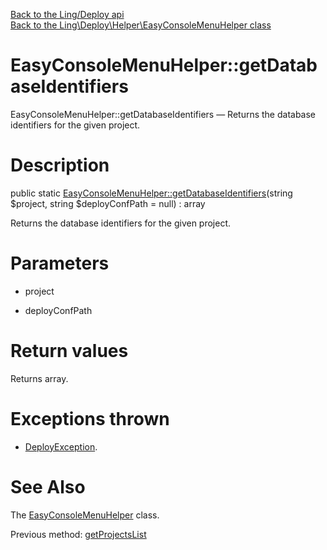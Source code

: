 [Back to the Ling/Deploy api](https://github.com/lingtalfi/Deploy/blob/master/doc/api/Ling/Deploy.md)<br>
[Back to the Ling\Deploy\Helper\EasyConsoleMenuHelper class](https://github.com/lingtalfi/Deploy/blob/master/doc/api/Ling/Deploy/Helper/EasyConsoleMenuHelper.md)


EasyConsoleMenuHelper::getDatabaseIdentifiers
================



EasyConsoleMenuHelper::getDatabaseIdentifiers — Returns the database identifiers for the given project.




Description
================


public static [EasyConsoleMenuHelper::getDatabaseIdentifiers](https://github.com/lingtalfi/Deploy/blob/master/doc/api/Ling/Deploy/Helper/EasyConsoleMenuHelper/getDatabaseIdentifiers.md)(string $project, string $deployConfPath = null) : array




Returns the database identifiers for the given project.




Parameters
================


- project

    

- deployConfPath

    


Return values
================

Returns array.


Exceptions thrown
================

- [DeployException](https://github.com/lingtalfi/Deploy/blob/master/doc/api/Ling/Deploy/Exception/DeployException.md).&nbsp;







See Also
================

The [EasyConsoleMenuHelper](https://github.com/lingtalfi/Deploy/blob/master/doc/api/Ling/Deploy/Helper/EasyConsoleMenuHelper.md) class.

Previous method: [getProjectsList](https://github.com/lingtalfi/Deploy/blob/master/doc/api/Ling/Deploy/Helper/EasyConsoleMenuHelper/getProjectsList.md)<br>

